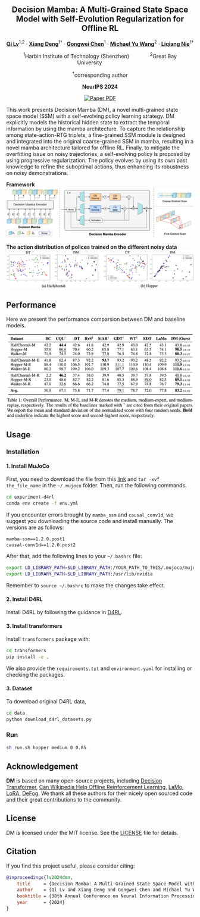 <div align="center">
<h2>Decision Mamba: A Multi-Grained State Space Model with Self-Evolution Regularization for Offline RL</h2>

[**Qi Lv**](https://aopolin-lv.github.io/)<sup>1,2</sup> · [**Xiang Deng**](https://xiang-deng-dl.github.io/)<sup>1&dagger;</sup> · [**Gongwei Chen**](https://scholar.google.com/citations?user=Mpg0w3cAAAAJ)<sup>1</sup> · [**Michael Yu Wang**](https://scholar.google.com/citations?user=Oo7c22wAAAAJ&hl=zh-CN)<sup>2</sup> · [**Liqiang Nie**](https://liqiangnie.github.io/)<sup>1&dagger;</sup>

<sup>1</sup>Harbin Institute of Technology (Shenzhen)&emsp;&emsp;&emsp;&emsp;<sup>2</sup>Great Bay University&emsp;&emsp;&emsp;&emsp;

<sup>&dagger;</sup>corresponding author

**NeurIPS 2024**

<a href="https://arxiv.org/abs/2406.05427"><img src='https://img.shields.io/badge/arXiv-2406.05427-red' alt='Paper PDF'></a>
</div>

This work presents Decision Mamba (DM), a novel multi-grained state space model (SSM) with a self-evolving policy learning strategy. DM explicitly models the historical hidden state to extract the temporal information by using the mamba architecture. To capture the relationship among state-action-RTG triplets, a fine-grained SSM module is designed and integrated into the original coarse-grained SSM in mamba, resulting in a novel mamba architecture tailored for offline RL. Finally, to mitigate the overfitting issue on noisy trajectories, a self-evolving policy is proposed by using progressive regularization. The policy evolves by using its own past knowledge to refine the suboptimal actions, thus enhancing its robustness on noisy demonstrations.

**Framework**
<img src='assets/framework.jpg'>

**The action distribution of polices trained on the different noisy data**
<img src='assets/visualization.png'>

## Performance
Here we present the performance comparsion between DM and baseline models.


<img src='assets/main_result.png'>

## Usage 

### Installation
#### 1. Install MuJoCo
First, you need to download the file from this [link](https://mujoco.org/download/mujoco210-linux-x86_64.tar.gz) and `tar -xvf the_file_name` in the `~/.mujoco` folder. Then, run the following commands.
```bash
cd experiment-d4rl
conda env create -f env.yml
```
If you encounter errors brought by `mamba_ssm` and `causal_conv1d`, we suggest you downloading the source code and install manually.
The versions are as follows:
```
mamba-ssm==1.2.0.post1
causal-conv1d==1.2.0.post2
```
After that, add the following lines to your `~/.bashrc` file:
```bash
export LD_LIBRARY_PATH=$LD_LIBRARY_PATH:/YOUR_PATH_TO_THIS/.mujoco/mujoco210/bin
export LD_LIBRARY_PATH=$LD_LIBRARY_PATH:/usr/lib/nvidia
```
Remember to `source ~/.bashrc` to make the changes take effect.

#### 2. Install D4RL
Install D4RL by following the guidance in [D4RL](https://github.com/Farama-Foundation/D4RL).

#### 3. Install transformers
Install `transformers` package with:
```bash
cd transformers
pip install -e .
```

We also provide the `requirements.txt` and `environment.yaml` for installing or checking the packages.

#### 3. Dataset
To download original D4RL data, 
```bash
cd data
python download_d4rl_datasets.py
```

### Run
```bash
sh run.sh hopper medium 0 0.85
```

## Acknowledgement
**DM** is based on many open-source projects, including [Decision Transformer](https://github.com/kzl/decision-transformer), [Can Wikipedia Help Offline Reinforcement Learning](https://github.com/machelreid/can-wikipedia-help-offline-rl), [LaMo](https://github.com/srzer/LaMo-2023), [LoRA](https://github.com/microsoft/LoRA), [DeFog](https://github.com/hukz18/DeFog). We thank all these authors for their nicely open sourced code and their great contributions to the community.

## License
DM is licensed under the MIT license. See the [LICENSE](LICENSE) file for details.

## Citation
If you find this project useful, please consider citing:

```bibtex
@inproceedings{lv2024dmn,
    title     = {Decision Mamba: A Multi-Grained State Space Model with Self-Evolution Regularization for Offline RL},
    author    = {Qi Lv and Xiang Deng and Gongwei Chen and Michael Yu Wang and Liqiang Nie},
    booktitle = {38th Annual Conference on Neural Information Processing Systems},
    year      = {2024}
}
```